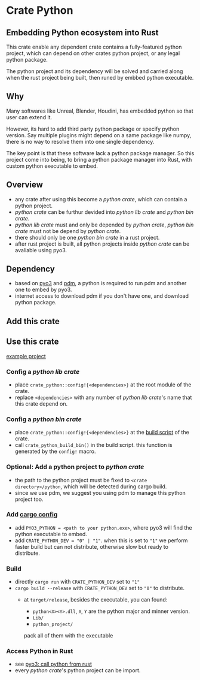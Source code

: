 # Crate Python
## Embedding Python ecosystem into Rust
This crate enable any dependent crate contains a fully-featured python project, which can depend on other crates python project, or any legal python package.

The python project and its dependency will be solved and carried along when the rust project being built, then runed by embbed python executable.
## Why
Many softwares like Unreal, Blender, Houdini, has embedded python so that user can extend it. 

However, its hard to add third party python package or specify python version. Say multiple plugins might depend on a same package like numpy, there is no way to resolve them into one single dependency. 

The key point is that these software lack a python package manager. So this project come into being, to bring a python package manager into Rust, with custom python executable to embed.
## Overview
- any crate after using this become a *python crate*, which can contain a python project.
- *python crate* can be furthur devided into *python lib crate* and *python bin crate*.
- *python lib crate* must and only be depended by *python crate*, *python bin crate* must not be depend by *python crate*.
- there should only be one *python bin crate* in a rust project.
- after rust project is built, all python projects inside *python crate* can be avaliable using pyo3.
## Dependency
- based on [pyo3](https://github.com/PyO3/pyo3) and [pdm](https://github.com/pdm-project/pdm), a python is required to run pdm and another one to embed by pyo3.
- internet access to download pdm if you don't have one, and download python package.
## Add this crate
## Use this crate
[example project](example_project)
### Config a *python lib crate*
- place `crate_python::config!{<dependencies>}` at the root module of the crate.
- replace `<dependencies>` with any number of *python lib crate*'s name that this crate depend on.
### Config a *python bin crate*
- place `crate_python::config!{<dependencies>}` at the [build script](https://doc.rust-lang.org/cargo/reference/build-scripts.html) of the crate.
- call `crate_python_build_bin()` in the build script. this function is generated by the `config!` macro.
### Optional: Add a python project to *python crate*
- the path to the python project must be fixed to `<crate directory>/python`, which will be detected during cargo build.
- since we use pdm, we suggest you using pdm to manage this python project too.
### Add [cargo config](https://doc.rust-lang.org/cargo/reference/config.html) 
- add `PYO3_PYTHON = <path to your python.exe>`, where pyo3 will find the python executable to embed.
- add `CRATE_PYTHON_DEV = "0" | "1"`. when this is set to `"1"` we perform faster build but can not distribute, otherwise slow but ready to distribute.
### Build
- directly `cargo run` with `CRATE_PYTHON_DEV` set to `"1"`
- `cargo build --release` with  `CRATE_PYTHON_DEV` set to `"0"` to distribute.
  - at `target/release`, besides the executable, you can found:
    - `python<X><Y>.dll`, `X`, `Y` are the python major and minner version.
    - `Lib/`
    - `python_project/`
    
    pack all of them with the executable
### Access Python in Rust
- see [pyo3: call python from rust](https://pyo3.rs/v0.15.1/python_from_rust)
- every *python crate*'s python project can be import.